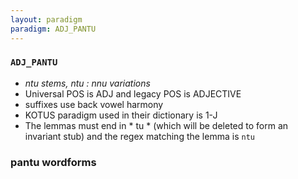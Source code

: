 ```yaml
---
layout: paradigm
paradigm: ADJ_PANTU
---
```

### ` ADJ_PANTU `

* _ntu stems, ntu : nnu variations_
* Universal POS is ADJ and legacy POS is ADJECTIVE
* suffixes use back vowel harmony
* KOTUS paradigm used in their dictionary is 1-J
* The lemmas must end in * tu * (which will be deleted to form an invariant stub) and the regex matching the lemma is ` ntu `

### pantu wordforms


